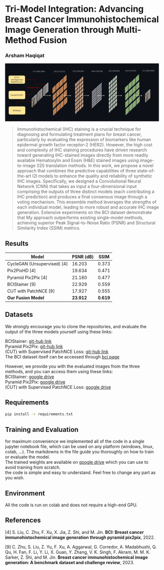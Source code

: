 # Tri-Model Integration: Advancing Breast Cancer Immunohistochemical Image Generation through Multi-Method Fusion
### Arsham Haqiqat

![model illustration](./illustration.png)

> Immunohistochemical (IHC) staining is a crucial technique for diagnosing and formulating treatment plans for breast cancer, particularly by evaluating the expression of biomarkers like human epidermal growth factor receptor-2 (HER2). However, the high cost and complexity of IHC staining procedures have driven research toward generating IHC-stained images directly from more readily available Hematoxylin and Eosin (H&E) stained images using image-to-image (I2I) translation methods. In this work, we propose a novel approach that combines the predictive capabilities of three state-of-the-art I2I models to enhance the quality and reliability of synthetic IHC images. Specifically, we designed a Convolutional Neural Network (CNN) that takes as input a four-dimensional input comprising the outputs of three distinct models (each contributing a IHC prediction) and produces a final consensus image through a voting mechanism. This ensemble method leverages the strengths of each individual model, leading to more robust and accurate IHC image generation. Extensive experiments on the BCI dataset demonstrate that My approach outperforms existing single-model methods, achieving superior Peak Signal-to-Noise Ratio (PSNR) and Structural Similarity Index (SSIM) metrics.

## Results

| Model                       | PSNR (dB) | SSIM  |
|-----------------------------|-----------|-------|
| CycleGAN (Unsupervised) [4] | 16.203    | 0.373 |
| Pix2PixHD [4]               | 19.634    | 0.471 |
| Pyramid Pix2Pix [4]         | 21.160    | 0.477 |
| BCIStainer [9]              | 22.929    | 0.559 |
| CUT with PatchNCE [9]       | 17.927    | 0.555 |
| **Our Fusion Model**        | **23.912**| **0.619** |

## Datasets

We strongly encourage you to clone the repositories, and evaluate the output of the three models yourself using these links:  

BCIStainer: [git-hub link](https://github.com/quqixun/BCIStainer)  
Pyramid Pix2Pix: [git-hub link](https://github.com/bupt-ai-cz/BCI)  
(CUT) with Supervised PatchNCE Loss: [git-hub link](https://github.com/lifangda01/AdaptiveSupervisedPatchNCE)  
The BCI dataset itself can be accessed through [bci page](https://bupt-ai-cz.github.io/BCI/)  

However, we provide you with the evaluated images from the three methods, and you can access them using these links:  
BCIStainer: [google drive](https://drive.google.com/drive/folders/1ELjMqUxp5qPB_J2W75jcrXdlAZcKqLSf?usp=sharing)  
Pyramid Pix2Pix: [google drive](https://drive.google.com/drive/folders/1AiANjhZOaffYBCPvcp1Ia7_FEbAzO4ws?usp=sharing)  
(CUT) with Supervised PatchNCE Loss: [google drive](https://drive.google.com/drive/folders/18eLOR8Dn0UF8RAjZ27O6xqG_xb4ntwln?usp=sharing)  

## Requirements

```bash
pip install -r requirements.txt
```
## Training and Evaluation
for maximum convenience we implemented all of the code in a single jupyter notebook file, which can be used on any platform (windows, linux, colab, ...). The markdowns in the file guide you thoroughly on how to train or evaluate the model.  
The trained weights are available on [google drive](https://drive.google.com/file/d/10DvhvqvoWuqf4gcuA-bjh0sKkVgY2Iw4/view?usp=sharing) which you can use to avoid training from scratch.  
the code is simple and easy to understand. Feel free to change any part as you wish.  

## Environment

All the code is run on colab and does not require a high-end GPU.

## References

[4] S. Liu, C. Zhu, F. Xu, X. Jia, Z. Shi, and M. Jin. **BCI: Breast cancer immunohistochemical image generation through pyramid pix2pix**, 2022.

[9] C. Zhu, S. Liu, Z. Yu, F. Xu, A. Aggarwal, G. Corredor, A. Madabhushi, Q. Qu, H. Fan, F. Li, Y. Li, X. Guan, Y. Zhang, V. K. Singh, F. Akram, M. M. K. Sarker, Z. Shi, and M. Jin. **Breast cancer immunohistochemical image generation: A benchmark dataset and challenge review**, 2023.



